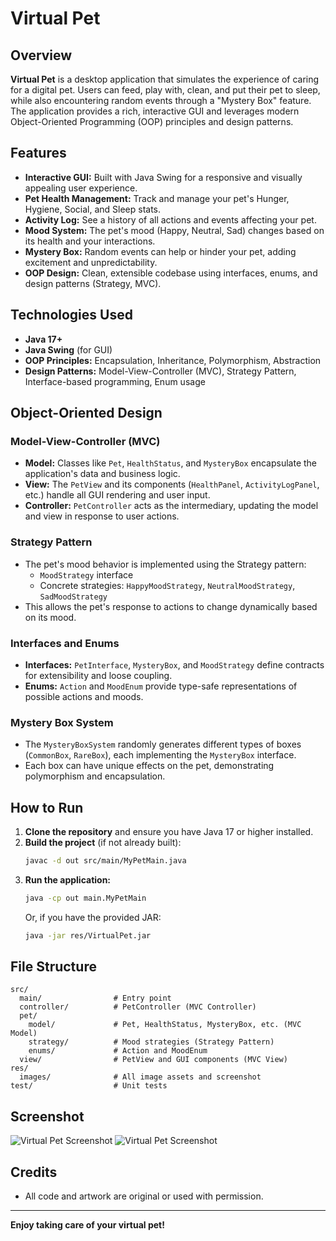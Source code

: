 # Virtual Pet

## Overview

**Virtual Pet** is a desktop application that simulates the experience of caring for a digital pet. Users can feed, play with, clean, and put their pet to sleep, while also encountering random events through a "Mystery Box" feature. The application provides a rich, interactive GUI and leverages modern Object-Oriented Programming (OOP) principles and design patterns.

## Features

- **Interactive GUI:** Built with Java Swing for a responsive and visually appealing user experience.
- **Pet Health Management:** Track and manage your pet's Hunger, Hygiene, Social, and Sleep stats.
- **Activity Log:** See a history of all actions and events affecting your pet.
- **Mood System:** The pet's mood (Happy, Neutral, Sad) changes based on its health and your interactions.
- **Mystery Box:** Random events can help or hinder your pet, adding excitement and unpredictability.
- **OOP Design:** Clean, extensible codebase using interfaces, enums, and design patterns (Strategy, MVC).

## Technologies Used

- **Java 17+**
- **Java Swing** (for GUI)
- **OOP Principles:** Encapsulation, Inheritance, Polymorphism, Abstraction
- **Design Patterns:** Model-View-Controller (MVC), Strategy Pattern, Interface-based programming, Enum usage

## Object-Oriented Design

### Model-View-Controller (MVC)

- **Model:** Classes like `Pet`, `HealthStatus`, and `MysteryBox` encapsulate the application's data and business logic.
- **View:** The `PetView` and its components (`HealthPanel`, `ActivityLogPanel`, etc.) handle all GUI rendering and user input.
- **Controller:** `PetController` acts as the intermediary, updating the model and view in response to user actions.

### Strategy Pattern

- The pet's mood behavior is implemented using the Strategy pattern:
  - `MoodStrategy` interface
  - Concrete strategies: `HappyMoodStrategy`, `NeutralMoodStrategy`, `SadMoodStrategy`
- This allows the pet's response to actions to change dynamically based on its mood.

### Interfaces and Enums

- **Interfaces:** `PetInterface`, `MysteryBox`, and `MoodStrategy` define contracts for extensibility and loose coupling.
- **Enums:** `Action` and `MoodEnum` provide type-safe representations of possible actions and moods.

### Mystery Box System

- The `MysteryBoxSystem` randomly generates different types of boxes (`CommonBox`, `RareBox`), each implementing the `MysteryBox` interface.
- Each box can have unique effects on the pet, demonstrating polymorphism and encapsulation.

## How to Run

1. **Clone the repository** and ensure you have Java 17 or higher installed.
2. **Build the project** (if not already built):
   ```sh
   javac -d out src/main/MyPetMain.java
   ```
3. **Run the application:**
   ```sh
   java -cp out main.MyPetMain
   ```
   Or, if you have the provided JAR:
   ```sh
   java -jar res/VirtualPet.jar
   ```

## File Structure

```
src/
  main/                # Entry point
  controller/          # PetController (MVC Controller)
  pet/
    model/             # Pet, HealthStatus, MysteryBox, etc. (MVC Model)
    strategy/          # Mood strategies (Strategy Pattern)
    enums/             # Action and MoodEnum
  view/                # PetView and GUI components (MVC View)
res/
  images/              # All image assets and screenshot
test/                  # Unit tests
```

## Screenshot

![Virtual Pet Screenshot](images/screenshot_1.png)
![Virtual Pet Screenshot](images/screenshot_2.png)

## Credits

- All code and artwork are original or used with permission.

---

**Enjoy taking care of your virtual pet!**